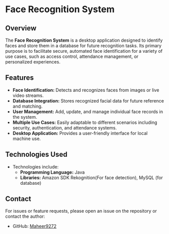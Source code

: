 # Face Recognition System

## Overview

The **Face Recognition System** is a desktop application designed to identify faces and store them in a database for future recognition tasks. Its primary purpose is to facilitate secure, automated face identification for a variety of use cases, such as access control, attendance management, or personalized experiences.

## Features

- **Face Identification:** Detects and recognizes faces from images or live video streams.
- **Database Integration:** Stores recognized facial data for future reference and matching.
- **User Management:** Add, update, and manage individual face records in the system.
- **Multiple Use Cases:** Easily adaptable to different scenarios including security, authentication, and attendance systems.
- **Desktop Application:** Provides a user-friendly interface for local machine use.

## Technologies Used

- Technologies include:
  - **Programming Language:** Java
  - **Libraries:** Amazon SDK Rekognition(For face detection), MySQL (for database)

## Contact

For issues or feature requests, please open an issue on the repository or contact the author:

- GitHub: [Maheer9272](https://github.com/Maheer9272)
